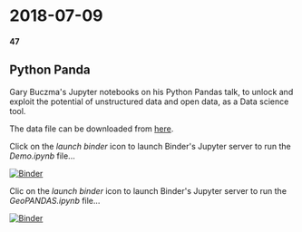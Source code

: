 # 2018-07-09
#### 47

## Python Panda

Gary Buczma's Jupyter notebooks on his Python Pandas talk, to unlock and
exploit the potential of unstructured data and open data, as a Data science
tool.

The data file can be downloaded from [here](https://www.nzta.govt.nz/safety/safety-resources/road-safety-information-and-tools/disaggregated-crash-data/).

Click on the *launch binder* icon to launch Binder's Jupyter server to run the *Demo.ipynb* file...

[![Binder](https://mybinder.org/badge_logo.svg)](https://mybinder.org/v2/gh/HamPUG/meetings/master?filepath=2018%2F2018-07-09%2FDemo.ipynb)

Clic on the *launch binder* icon to launch Binder's Jupyter server to run the *GeoPANDAS.ipynb* file...

[![Binder](https://mybinder.org/badge_logo.svg)](https://mybinder.org/v2/gh/HamPUG/meetings/master?filepath=2018%2F2018-07-09%2FGeoPANDAS.ipynb)

